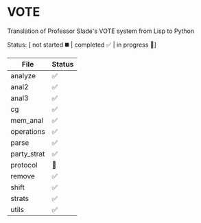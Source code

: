 # VOTE
Translation of Professor Slade's VOTE system from Lisp to Python

Status: [ not started :black_medium_square: | completed :white_check_mark: | in progress :speech_balloon:]

| File | Status |
|------|--------|
|analyze|:white_check_mark:|
|anal2|:white_check_mark:|
|anal3|:white_check_mark:|
|cg|:white_check_mark:|
|mem_anal|:white_check_mark:|
|operations|:white_check_mark:|
|parse|:white_check_mark:|
|party_strat|:white_check_mark:|
|protocol|:speech_balloon:|
|remove|:white_check_mark:|
|shift|:white_check_mark:|
|strats|:white_check_mark:|
|utils|:white_check_mark:|
